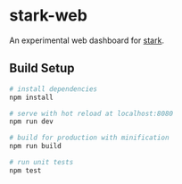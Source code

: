 # stark-web

An experimental web dashboard for [stark](http://github.com/xconstruct/stark).

## Build Setup

``` bash
# install dependencies
npm install

# serve with hot reload at localhost:8080
npm run dev

# build for production with minification
npm run build

# run unit tests
npm test
```
